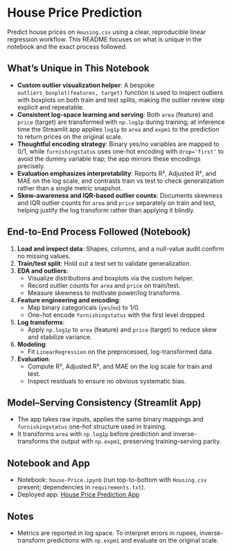# House Price Prediction 

Predict house prices on `Housing.csv` using a clear, reproducible linear regression workflow. This README focuses on what is unique in the notebook and the exact process followed.

## What’s Unique in This Notebook
- **Custom outlier visualization helper**: A bespoke `outliers_boxplot(features, target)` function is used to inspect outliers with boxplots on both train and test splits, making the outlier review step explicit and repeatable.
- **Consistent log-space learning and serving**: Both `area` (feature) and `price` (target) are transformed with `np.log1p` during training; at inference time the Streamlit app applies `log1p` to `area` and `expm1` to the prediction to return prices on the original scale.
- **Thoughtful encoding strategy**: Binary yes/no variables are mapped to 0/1, while `furnishingstatus` uses one-hot encoding with `drop='first'` to avoid the dummy variable trap; the app mirrors these encodings precisely.
- **Evaluation emphasizes interpretability**: Reports R², Adjusted R², and MAE on the log scale, and contrasts train vs test to check generalization rather than a single metric snapshot.
- **Skew-awareness and IQR-based outlier counts**: Documents skewness and IQR outlier counts for `area` and `price` separately on train and test, helping justify the log transform rather than applying it blindly.

## End-to-End Process Followed (Notebook)
1. **Load and inspect data**: Shapes, columns, and a null-value audit confirm no missing values.
2. **Train/test split**: Hold out a test set to validate generalization.
3. **EDA and outliers**:
   - Visualize distributions and boxplots via the custom helper.
   - Record outlier counts for `area` and `price` on train/test.
   - Measure skewness to motivate power/log transforms.
4. **Feature engineering and encoding**:
   - Map binary categoricals (`yes`/`no`) to 1/0.
   - One-hot encode `furnishingstatus` with the first level dropped.
5. **Log transforms**:
   - Apply `np.log1p` to `area` (feature) and `price` (target) to reduce skew and stabilize variance.
6. **Modeling**:
   - Fit `LinearRegression` on the preprocessed, log-transformed data.
7. **Evaluation**:
   - Compute R², Adjusted R², and MAE on the log scale for train and test.
   - Inspect residuals to ensure no obvious systematic bias.

## Model–Serving Consistency (Streamlit App)
- The app takes raw inputs, applies the same binary mappings and `furnishingstatus` one-hot structure used in training.
- It transforms `area` with `np.log1p` before prediction and inverse-transforms the output with `np.expm1`, preserving training–serving parity.

## Notebook and App
- Notebook: `house-Price.ipynb` (run top-to-bottom with `Housing.csv` present; dependencies in `requirements.txt`).
- Deployed app: [House Price Prediction App](https://house-price-prediction-uwoiyv3hfix4exwda9awqz.streamlit.app/)

## Notes
- Metrics are reported in log space. To interpret errors in rupees, inverse-transform predictions with `np.expm1` and evaluate on the original scale.
